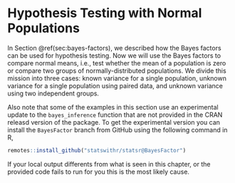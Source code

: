 # Hypothesis Testing with Normal Populations

In Section \@ref(sec:bayes-factors), we described how the Bayes factors can be used for hypothesis testing. Now we will use the Bayes factors to compare normal means, i.e., test whether the mean of a population is zero or compare two groups of normally-distributed populations. We divide this mission into three cases: known variance for a single population, unknown variance for a single population using paired data, and unknown variance using two independent groups.

Also note that some of the examples in this section use an experimental update to the `bayes_inference` function that are not provided in the CRAN releasd version of the package. To get the experimental version you can install the `BayesFactor` branch from GitHub using the following command in R,

```r
remotes::install_github("statswithr/statsr@BayesFactor")
```
If your local output differents from what is seen in this chapter, or the provided code fails to run for you this is the most likely cause.



